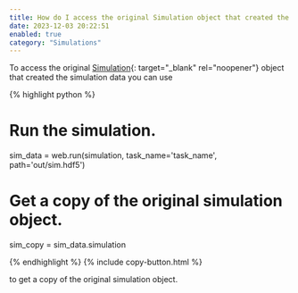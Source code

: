```yaml
---
title: How do I access the original Simulation object that created the data?
date: 2023-12-03 20:22:51
enabled: true
category: "Simulations"
---
```

To access the original [Simulation](https://docs.flexcompute.com/projects/tidy3d/en/latest/api/_autosummary/tidy3d.Simulation.html){: target="_blank" rel="noopener"} object that created the simulation data you can use&nbsp;

<div markdown class="code-snippet">{% highlight python %}

# Run the simulation.
sim_data = web.run(simulation, task_name='task_name', path='out/sim.hdf5')

# Get a copy of the original simulation object.
sim_copy = sim_data.simulation

{% endhighlight %}
{% include copy-button.html %}</div>

<div><div>to get a copy of the original simulation object.</div></div>
